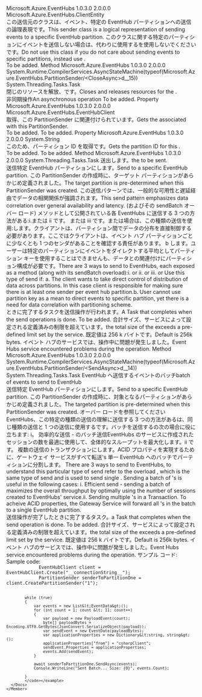 <Type Name="PartitionSender" FullName="Microsoft.Azure.EventHubs.PartitionSender">
  <TypeSignature Language="C#" Value="public sealed class PartitionSender : Microsoft.Azure.EventHubs.ClientEntity" />
  <TypeSignature Language="ILAsm" Value=".class public auto ansi sealed beforefieldinit PartitionSender extends Microsoft.Azure.EventHubs.ClientEntity" />
  <TypeSignature Language="DocId" Value="T:Microsoft.Azure.EventHubs.PartitionSender" />
  <TypeSignature Language="VB.NET" Value="Public NotInheritable Class PartitionSender&#xA;Inherits ClientEntity" />
  <TypeSignature Language="F#" Value="type PartitionSender = class&#xA;    inherit ClientEntity" />
  <AssemblyInfo>
    <AssemblyName>Microsoft.Azure.EventHubs</AssemblyName>
    <AssemblyVersion>1.0.3.0</AssemblyVersion>
    <AssemblyVersion>2.0.0.0</AssemblyVersion>
  </AssemblyInfo>
  <Base>
    <BaseTypeName>Microsoft.Azure.EventHubs.ClientEntity</BaseTypeName>
  </Base>
  <Interfaces />
  <Docs>
    <summary>
            <span data-ttu-id="b1e52-101">この送信元のクラスは、イベント、特定の EventHub パーティションへの送信の論理表現です。</span><span class="sxs-lookup"><span data-stu-id="b1e52-101">This sender class is a logical representation of sending events to a specific EventHub partition.</span></span> <span data-ttu-id="b1e52-102">このクラスに関する特定のパーティションにイベントを送信しない場合は、代わりに使用するを使用しないでください<see cref="M:Microsoft.Azure.EventHubs.EventHubClient.SendAsync(Microsoft.Azure.EventHubs.EventData)" />です。</span><span class="sxs-lookup"><span data-stu-id="b1e52-102">Do not use this class if you do not care about sending events to specific partitions, instead use <see cref="M:Microsoft.Azure.EventHubs.EventHubClient.SendAsync(Microsoft.Azure.EventHubs.EventData)" />.</span></span>
            </summary>
    <remarks>To be added.</remarks>
    <altmember cref="M:Microsoft.Azure.EventHubs.EventHubClient.CreatePartitionSender(System.String)" />
    <altmember cref="M:Microsoft.Azure.EventHubs.EventHubClient.CreateFromConnectionString(System.String)" />
  </Docs>
  <Members>
    <Member MemberName="CloseAsync">
      <MemberSignature Language="C#" Value="public override System.Threading.Tasks.Task CloseAsync ();" />
      <MemberSignature Language="ILAsm" Value=".method public hidebysig virtual instance class System.Threading.Tasks.Task CloseAsync() cil managed" />
      <MemberSignature Language="DocId" Value="M:Microsoft.Azure.EventHubs.PartitionSender.CloseAsync" />
      <MemberSignature Language="VB.NET" Value="Public Overrides Function CloseAsync () As Task" />
      <MemberSignature Language="F#" Value="override this.CloseAsync : unit -&gt; System.Threading.Tasks.Task" Usage="partitionSender.CloseAsync " />
      <MemberType>Method</MemberType>
      <AssemblyInfo>
        <AssemblyName>Microsoft.Azure.EventHubs</AssemblyName>
        <AssemblyVersion>1.0.3.0</AssemblyVersion>
        <AssemblyVersion>2.0.0.0</AssemblyVersion>
      </AssemblyInfo>
      <Attributes>
        <Attribute>
          <AttributeName>System.Runtime.CompilerServices.AsyncStateMachine(typeof(Microsoft.Azure.EventHubs.PartitionSender/&lt;CloseAsync&gt;d__15))</AttributeName>
        </Attribute>
      </Attributes>
      <ReturnValue>
        <ReturnType>System.Threading.Tasks.Task</ReturnType>
      </ReturnValue>
      <Parameters />
      <Docs>
        <summary>
            <span data-ttu-id="b1e52-103">閉じのリソースを解放、<see cref="T:Microsoft.Azure.EventHubs.PartitionSender" />です。</span><span class="sxs-lookup"><span data-stu-id="b1e52-103">Closes and releases resources for the <see cref="T:Microsoft.Azure.EventHubs.PartitionSender" />.</span></span>
            </summary>
        <returns><span data-ttu-id="b1e52-104">非同期操作</span><span class="sxs-lookup"><span data-stu-id="b1e52-104">An asynchronous operation</span></span></returns>
        <remarks>To be added.</remarks>
      </Docs>
    </Member>
    <Member MemberName="EventHubClient">
      <MemberSignature Language="C#" Value="public Microsoft.Azure.EventHubs.EventHubClient EventHubClient { get; }" />
      <MemberSignature Language="ILAsm" Value=".property instance class Microsoft.Azure.EventHubs.EventHubClient EventHubClient" />
      <MemberSignature Language="DocId" Value="P:Microsoft.Azure.EventHubs.PartitionSender.EventHubClient" />
      <MemberSignature Language="VB.NET" Value="Public ReadOnly Property EventHubClient As EventHubClient" />
      <MemberSignature Language="F#" Value="member this.EventHubClient : Microsoft.Azure.EventHubs.EventHubClient" Usage="Microsoft.Azure.EventHubs.PartitionSender.EventHubClient" />
      <MemberType>Property</MemberType>
      <AssemblyInfo>
        <AssemblyName>Microsoft.Azure.EventHubs</AssemblyName>
        <AssemblyVersion>1.0.3.0</AssemblyVersion>
        <AssemblyVersion>2.0.0.0</AssemblyVersion>
      </AssemblyInfo>
      <ReturnValue>
        <ReturnType>Microsoft.Azure.EventHubs.EventHubClient</ReturnType>
      </ReturnValue>
      <Docs>
        <summary>
            <span data-ttu-id="b1e52-105">取得、<see cref="P:Microsoft.Azure.EventHubs.PartitionSender.EventHubClient" />この PartitionSender に関連付けられています。</span><span class="sxs-lookup"><span data-stu-id="b1e52-105">Gets the <see cref="P:Microsoft.Azure.EventHubs.PartitionSender.EventHubClient" /> associated with this PartitionSender.</span></span>
            </summary>
        <value>To be added.</value>
        <remarks>To be added.</remarks>
      </Docs>
    </Member>
    <Member MemberName="PartitionId">
      <MemberSignature Language="C#" Value="public string PartitionId { get; }" />
      <MemberSignature Language="ILAsm" Value=".property instance string PartitionId" />
      <MemberSignature Language="DocId" Value="P:Microsoft.Azure.EventHubs.PartitionSender.PartitionId" />
      <MemberSignature Language="VB.NET" Value="Public ReadOnly Property PartitionId As String" />
      <MemberSignature Language="F#" Value="member this.PartitionId : string" Usage="Microsoft.Azure.EventHubs.PartitionSender.PartitionId" />
      <MemberType>Property</MemberType>
      <AssemblyInfo>
        <AssemblyName>Microsoft.Azure.EventHubs</AssemblyName>
        <AssemblyVersion>1.0.3.0</AssemblyVersion>
        <AssemblyVersion>2.0.0.0</AssemblyVersion>
      </AssemblyInfo>
      <ReturnValue>
        <ReturnType>System.String</ReturnType>
      </ReturnValue>
      <Docs>
        <summary>
            <span data-ttu-id="b1e52-106">このため、パーティション ID を取得<see cref="T:Microsoft.Azure.EventHubs.PartitionSender" />です。</span><span class="sxs-lookup"><span data-stu-id="b1e52-106">Gets the partition ID for this <see cref="T:Microsoft.Azure.EventHubs.PartitionSender" />.</span></span>
            </summary>
        <value>To be added.</value>
        <remarks>To be added.</remarks>
      </Docs>
    </Member>
    <Member MemberName="SendAsync">
      <MemberSignature Language="C#" Value="public System.Threading.Tasks.Task SendAsync (Microsoft.Azure.EventHubs.EventData eventData);" />
      <MemberSignature Language="ILAsm" Value=".method public hidebysig instance class System.Threading.Tasks.Task SendAsync(class Microsoft.Azure.EventHubs.EventData eventData) cil managed" />
      <MemberSignature Language="DocId" Value="M:Microsoft.Azure.EventHubs.PartitionSender.SendAsync(Microsoft.Azure.EventHubs.EventData)" />
      <MemberSignature Language="F#" Value="member this.SendAsync : Microsoft.Azure.EventHubs.EventData -&gt; System.Threading.Tasks.Task" Usage="partitionSender.SendAsync eventData" />
      <MemberType>Method</MemberType>
      <AssemblyInfo>
        <AssemblyName>Microsoft.Azure.EventHubs</AssemblyName>
        <AssemblyVersion>1.0.3.0</AssemblyVersion>
        <AssemblyVersion>2.0.0.0</AssemblyVersion>
      </AssemblyInfo>
      <ReturnValue>
        <ReturnType>System.Threading.Tasks.Task</ReturnType>
      </ReturnValue>
      <Parameters>
        <Parameter Name="eventData" Type="Microsoft.Azure.EventHubs.EventData" />
      </Parameters>
      <Docs>
        <param name="eventData"><span data-ttu-id="b1e52-107"><see cref="T:Microsoft.Azure.EventHubs.EventData" />送出します。</span><span class="sxs-lookup"><span data-stu-id="b1e52-107">the <see cref="T:Microsoft.Azure.EventHubs.EventData" /> to be sent.</span></span></param>
        <summary>
            <span data-ttu-id="b1e52-108">送信<see cref="T:Microsoft.Azure.EventHubs.EventData" />特定 EventHub パーティションにします。</span><span class="sxs-lookup"><span data-stu-id="b1e52-108">Send <see cref="T:Microsoft.Azure.EventHubs.EventData" /> to a specific EventHub partition.</span></span> <span data-ttu-id="b1e52-109">この PartitionSender の作成時に、ターゲット パーティションがあらかじめ定義されました。</span><span class="sxs-lookup"><span data-stu-id="b1e52-109">The target partition is pre-determined when this PartitionSender was created.</span></span>
            <span data-ttu-id="b1e52-110">この送信パターンでは、一般的な可用性と遅延経由でデータの相関関係が強調されます。</span><span class="sxs-lookup"><span data-stu-id="b1e52-110">This send pattern emphasizes data correlation over general availability and latency.</span></span>
            <span data-ttu-id="b1e52-111"><para>(およびその sendBatch オーバー ロード) メソッドとして公開されている各 EventHubs に送信する 3 つの方法がある:</para><para>i.<see cref="M:Microsoft.Azure.EventHubs.EventHubClient.SendAsync(Microsoft.Azure.EventHubs.EventData)" />または<see cref="M:Microsoft.Azure.EventHubs.EventHubClient.SendAsync(System.Collections.Generic.IEnumerable{Microsoft.Azure.EventHubs.EventData})" /> </para> <para>ii です。 <see cref="M:Microsoft.Azure.EventHubs.EventHubClient.SendAsync(Microsoft.Azure.EventHubs.EventData,System.String)" />または<see cref="M:Microsoft.Azure.EventHubs.EventHubClient.SendAsync(System.Collections.Generic.IEnumerable{Microsoft.Azure.EventHubs.EventData},System.String)" /> </para> <para>iii です。<see cref="M:Microsoft.Azure.EventHubs.PartitionSender.SendAsync(Microsoft.Azure.EventHubs.EventData)" />または<see cref="M:Microsoft.Azure.EventHubs.PartitionSender.SendAsync(System.Collections.Generic.IEnumerable{Microsoft.Azure.EventHubs.EventData})" /></para>場合は、この種類の送信を使用:<para>します。クライアントは、パーティション間でデータの分布を直接制御する必要があります。ここではクライアントは、イベント ハブ パーティションごとに少なくとも 1 つのセンダがあることを確認する責任があります。</para> <para>b します。ユーザーは特定のパーティションにイベントをダイレクトする平均としてパーティション キーを使用することはできませんも、データとの関連付けにパーティション構成が必要です。</para></span><span class="sxs-lookup"><span data-stu-id="b1e52-111"><para>There are 3 ways to send to EventHubs, each exposed as a method (along with its sendBatch overload):</para><para>i.   <see cref="M:Microsoft.Azure.EventHubs.EventHubClient.SendAsync(Microsoft.Azure.EventHubs.EventData)" /> or <see cref="M:Microsoft.Azure.EventHubs.EventHubClient.SendAsync(System.Collections.Generic.IEnumerable{Microsoft.Azure.EventHubs.EventData})" /></para><para>ii.  <see cref="M:Microsoft.Azure.EventHubs.EventHubClient.SendAsync(Microsoft.Azure.EventHubs.EventData,System.String)" /> or <see cref="M:Microsoft.Azure.EventHubs.EventHubClient.SendAsync(System.Collections.Generic.IEnumerable{Microsoft.Azure.EventHubs.EventData},System.String)" /></para><para>iii. <see cref="M:Microsoft.Azure.EventHubs.PartitionSender.SendAsync(Microsoft.Azure.EventHubs.EventData)" /> or <see cref="M:Microsoft.Azure.EventHubs.PartitionSender.SendAsync(System.Collections.Generic.IEnumerable{Microsoft.Azure.EventHubs.EventData})" /></para> Use this type of send if: <para>a. The client wants to take direct control of distribution of data across partitions. In this case client is responsible for making sure there is at least one sender per event hub partition.</para><para>b. User cannot use partition key as a mean to direct events to specific partition, yet there is a need for data correlation with partitioning scheme.</para></span></span></summary>
        <returns><span data-ttu-id="b1e52-112">ときに完了するタスクを送信操作が行われます。</span><span class="sxs-lookup"><span data-stu-id="b1e52-112">A Task that completes when the send operations is done.</span></span></returns>
        <remarks>To be added.</remarks>
        <exception cref="T:Microsoft.Azure.EventHubs.MessageSizeExceededException"><span data-ttu-id="b1e52-113">合計サイズ、<see cref="T:Microsoft.Azure.EventHubs.EventData" />サービスによって設定される定義済みの制限を超えています。</span><span class="sxs-lookup"><span data-stu-id="b1e52-113">the total size of the <see cref="T:Microsoft.Azure.EventHubs.EventData" /> exceeds a pre-defined limit set by the service.</span></span> <span data-ttu-id="b1e52-114">既定値は 256 k バイトです。</span><span class="sxs-lookup"><span data-stu-id="b1e52-114">Default is 256k bytes.</span></span></exception>
        <exception cref="T:Microsoft.Azure.EventHubs.EventHubsException"><span data-ttu-id="b1e52-115">イベント ハブのサービスでは、操作中に問題が発生しました。</span><span class="sxs-lookup"><span data-stu-id="b1e52-115">Event Hubs service encountered problems during the operation.</span></span></exception>
      </Docs>
    </Member>
    <Member MemberName="SendAsync">
      <MemberSignature Language="C#" Value="public System.Threading.Tasks.Task SendAsync (System.Collections.Generic.IEnumerable&lt;Microsoft.Azure.EventHubs.EventData&gt; eventDatas);" />
      <MemberSignature Language="ILAsm" Value=".method public hidebysig instance class System.Threading.Tasks.Task SendAsync(class System.Collections.Generic.IEnumerable`1&lt;class Microsoft.Azure.EventHubs.EventData&gt; eventDatas) cil managed" />
      <MemberSignature Language="DocId" Value="M:Microsoft.Azure.EventHubs.PartitionSender.SendAsync(System.Collections.Generic.IEnumerable{Microsoft.Azure.EventHubs.EventData})" />
      <MemberSignature Language="VB.NET" Value="Public Function SendAsync (eventDatas As IEnumerable(Of EventData)) As Task" />
      <MemberSignature Language="F#" Value="member this.SendAsync : seq&lt;Microsoft.Azure.EventHubs.EventData&gt; -&gt; System.Threading.Tasks.Task" Usage="partitionSender.SendAsync eventDatas" />
      <MemberType>Method</MemberType>
      <AssemblyInfo>
        <AssemblyName>Microsoft.Azure.EventHubs</AssemblyName>
        <AssemblyVersion>1.0.3.0</AssemblyVersion>
        <AssemblyVersion>2.0.0.0</AssemblyVersion>
      </AssemblyInfo>
      <Attributes>
        <Attribute>
          <AttributeName>System.Runtime.CompilerServices.AsyncStateMachine(typeof(Microsoft.Azure.EventHubs.PartitionSender/&lt;SendAsync&gt;d__14))</AttributeName>
        </Attribute>
      </Attributes>
      <ReturnValue>
        <ReturnType>System.Threading.Tasks.Task</ReturnType>
      </ReturnValue>
      <Parameters>
        <Parameter Name="eventDatas" Type="System.Collections.Generic.IEnumerable&lt;Microsoft.Azure.EventHubs.EventData&gt;" />
      </Parameters>
      <Docs>
        <param name="eventDatas"><span data-ttu-id="b1e52-116">EventHub へ送信するイベントのバッチ</span><span class="sxs-lookup"><span data-stu-id="b1e52-116">batch of events to send to EventHub</span></span></param>
        <summary>
            <span data-ttu-id="b1e52-117">送信<see cref="T:Microsoft.Azure.EventHubs.EventData" />特定 EventHub パーティションにします。</span><span class="sxs-lookup"><span data-stu-id="b1e52-117">Send <see cref="T:Microsoft.Azure.EventHubs.EventData" /> to a specific EventHub partition.</span></span> <span data-ttu-id="b1e52-118">この PartitionSender の作成時に、対象となるパーティションがあらかじめ定義されました。</span><span class="sxs-lookup"><span data-stu-id="b1e52-118">The targeted partition is pre-determined when this PartitionSender was created.</span></span>
            <span data-ttu-id="b1e52-119"><para>オーバー ロードを参照してください EventHubs、この特定の種類の送信の理解に送信する 3 つの方法がある<see cref="M:Microsoft.Azure.EventHubs.PartitionSender.SendAsync(Microsoft.Azure.EventHubs.EventData)" />は、同じ種類の送信と 1 つの送信に使用する<see cref="T:Microsoft.Azure.EventHubs.EventData" />です。</para>バッチを送信する<see cref="T:Microsoft.Azure.EventHubs.EventData" />の次の場合に役に立ちます: <para>i。  効率的な送信 - のバッチ送信<see cref="T:Microsoft.Azure.EventHubs.EventData" />EventHubs のサービスに作成されたセッションの数を最適に使用して、全体的なスループットを最大化します</para>。<para>ii です。 複数の送信<see cref="T:Microsoft.Azure.EventHubs.EventData" />のトランザクションにします。ACID プロパティを実現するために、ゲートウェイ サービスがすべて転送<see cref="T:Microsoft.Azure.EventHubs.EventData" />'s 単一 EventHub へのバッチでパーティションに分割します。</para></span><span class="sxs-lookup"><span data-stu-id="b1e52-119"><para> There are 3 ways to send to EventHubs, to understand this particular type of send refer to the overload <see cref="M:Microsoft.Azure.EventHubs.PartitionSender.SendAsync(Microsoft.Azure.EventHubs.EventData)" />, which is the same type of send and is used to send single <see cref="T:Microsoft.Azure.EventHubs.EventData" />. </para> Sending a batch of <see cref="T:Microsoft.Azure.EventHubs.EventData" />'s is useful in the following cases: <para>i.    Efficient send - sending a batch of <see cref="T:Microsoft.Azure.EventHubs.EventData" /> maximizes the overall throughput by optimally using the number of sessions created to EventHubs' service.</para><para>ii.   Sending multiple <see cref="T:Microsoft.Azure.EventHubs.EventData" />'s in a Transaction. To acheive ACID properties, the Gateway Service will forward all <see cref="T:Microsoft.Azure.EventHubs.EventData" />'s in the batch to a single EventHub partition.</para></span></span></summary>
        <returns><span data-ttu-id="b1e52-120">送信操作が完了したときに完了するタスク。</span><span class="sxs-lookup"><span data-stu-id="b1e52-120">a Task that completes when the send operation is done.</span></span></returns>
        <remarks>To be added.</remarks>
        <exception cref="T:Microsoft.Azure.EventHubs.MessageSizeExceededException"><span data-ttu-id="b1e52-121">合計サイズ、<see cref="T:Microsoft.Azure.EventHubs.EventData" />サービスによって設定される定義済みの制限を超えています。</span><span class="sxs-lookup"><span data-stu-id="b1e52-121">the total size of the <see cref="T:Microsoft.Azure.EventHubs.EventData" /> exceeds a pre-defined limit set by the service.</span></span> <span data-ttu-id="b1e52-122">既定値は 256 k バイトです。</span><span class="sxs-lookup"><span data-stu-id="b1e52-122">Default is 256k bytes.</span></span></exception>
        <exception cref="T:Microsoft.Azure.EventHubs.EventHubsException"><span data-ttu-id="b1e52-123">イベント ハブのサービスでは、操作中に問題が発生しました。</span><span class="sxs-lookup"><span data-stu-id="b1e52-123">Event Hubs service encountered problems during the operation.</span></span></exception>
        <example>
            <span data-ttu-id="b1e52-124">サンプル コード: </span><span class="sxs-lookup"><span data-stu-id="b1e52-124">Sample code:</span></span>
            <code>
            EventHubClient client = EventHubClient.Create("__connectionString__");
            PartitionSender senderToPartitionOne = client.CreatePartitionSender("1");
                    
            while (true)
            {
                var events = new List&lt;EventData&gt;();
                for (int count = 1; count &lt; 11; count++)
                {
                    var payload = new PayloadEvent(count);
                    byte[] payloadBytes = Encoding.UTF8.GetBytes(JsonConvert.SerializeObject(payload));
                    var sendEvent = new EventData(payloadBytes);
                    var applicationProperties = new Dictionary&lt;string, string&gt;();
                    applicationProperties["from"] = "csharpClient";
                    sendEvent.Properties = applicationProperties;
                    events.Add(sendEvent);
                }
                    
                await senderToPartitionOne.SendAsync(events);
                Console.WriteLine("Sent Batch... Size: {0}", events.Count);
                
            }
            </code></example>
      </Docs>
    </Member>
  </Members>
</Type>